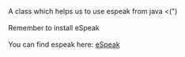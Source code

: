 A class which helps us to use espeak from java <(") <br><br>
Remember to install eSpeak<br><br>
You can find espeak here: <a href="http://espeak.sourceforge.net/">eSpeak</a>
